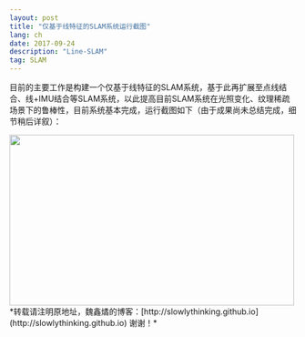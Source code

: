```yaml
---
layout: post
title: "仅基于线特征的SLAM系统运行截图"
lang: ch
date: 2017-09-24
description: "Line-SLAM"
tag: SLAM
---
```



目前的主要工作是构建一个仅基于线特征的SLAM系统，基于此再扩展至点线结合、线+IMU结合等SLAM系统，以此提高目前SLAM系统在光照变化、纹理稀疏场景下的鲁棒性，目前系统基本完成，运行截图如下（由于成果尚未总结完成，细节稍后详叙）：


<img src="/images/posts/LineSLAM/LineSLAMrunning.png" height="300" width="500">


<br>
*转载请注明原地址，魏鑫燏的博客：[http://slowlythinking.github.io](http://slowlythinking.github.io) 谢谢！*
